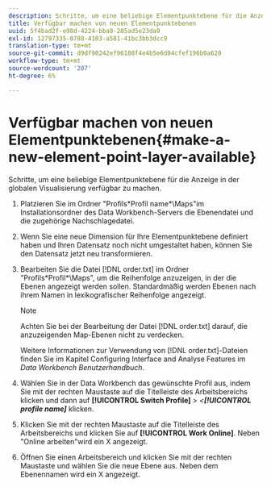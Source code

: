 ```yaml
---
description: Schritte, um eine beliebige Elementpunktebene für die Anzeige in der globalen Visualisierung verfügbar zu machen.
title: Verfügbar machen von neuen Elementpunktebenen
uuid: 5f4bad2f-e98d-4224-bba8-285ad5e23da9
exl-id: 12797335-0788-4103-a581-41bc3bb3dcc9
translation-type: tm+mt
source-git-commit: d9df90242ef96188f4e4b5e6d04cfef196b0a628
workflow-type: tm+mt
source-wordcount: '207'
ht-degree: 6%

---
```


# Verfügbar machen von neuen Elementpunktebenen{#make-a-new-element-point-layer-available}

Schritte, um eine beliebige Elementpunktebene für die Anzeige in der globalen Visualisierung verfügbar zu machen.

1. Platzieren Sie im Ordner &quot;Profils\*Profil name*\Maps&quot;im Installationsordner des Data Workbench-Servers die Ebenendatei und die zugehörige Nachschlagedatei.
1. Wenn Sie eine neue Dimension für Ihre Elementpunktebene definiert haben und Ihren Datensatz noch nicht umgestaltet haben, können Sie den Datensatz jetzt neu transformieren.
1. Bearbeiten Sie die Datei [!DNL order.txt] im Ordner &quot;Profils\*Profil*\Maps&quot;, um die Reihenfolge anzuzeigen, in der die Ebenen angezeigt werden sollen. Standardmäßig werden Ebenen nach ihrem Namen in lexikografischer Reihenfolge angezeigt.

   >[!NOTE]
   >
   >Achten Sie bei der Bearbeitung der Datei [!DNL order.txt] darauf, die anzuzeigenden Map-Ebenen nicht zu verdecken.

   Weitere Informationen zur Verwendung von [!DNL order.txt]-Dateien finden Sie im Kapitel Configuring Interface and Analyse Features im *Data Workbench Benutzerhandbuch*.

1. Wählen Sie in der Data Workbench das gewünschte Profil aus, indem Sie mit der rechten Maustaste auf die Titelleiste des Arbeitsbereichs klicken und dann auf **[!UICONTROL Switch Profile]** > *&lt;**[!UICONTROL profile name]*** klicken.
1. Klicken Sie mit der rechten Maustaste auf die Titelleiste des Arbeitsbereichs und klicken Sie auf **[!UICONTROL Work Online]**. Neben &quot;Online arbeiten&quot;wird ein X angezeigt.
1. Öffnen Sie einen Arbeitsbereich und klicken Sie mit der rechten Maustaste und wählen Sie die neue Ebene aus. Neben dem Ebenennamen wird ein X angezeigt.
